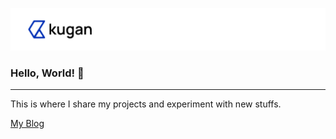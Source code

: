 <!--
- 🔭 I’m currently working on ...
- 🌱 I’m currently learning ...
- 👯 I’m looking to collaborate on ...
- 🤔 I’m looking for help with ...
- 💬 Ask me about ...
- 📫 How to reach me: ...
- 😄 Pronouns: ...
- ⚡ Fun fact: ...
-->

[![Kugan](/header.png)](https://kugan.co)

### Hello, World! 👋
  
---

<p>This is where I share my projects and experiment with new stuffs.</a></p>

[My Blog](https://kugan.co)
